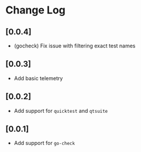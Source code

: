 # Change Log

## [0.0.4]

- (gocheck) Fix issue with filtering exact test names

## [0.0.3]

- Add basic telemetry

## [0.0.2]

- Add support for `quicktest` and `qtsuite`

## [0.0.1]

- Add support for `go-check`